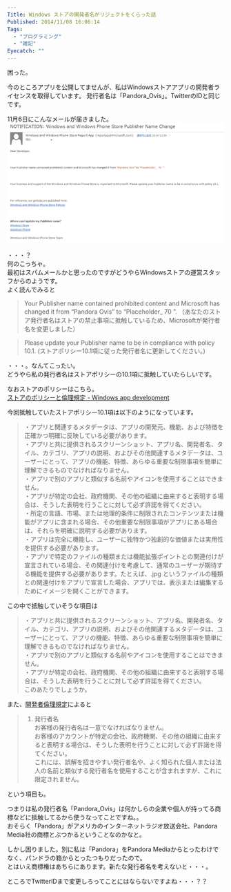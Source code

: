```yaml
---
Title: Windows ストアの開発者名がリジェクトをくらった話
Published: 2014/11/08 16:06:14
Tags:
  - "プログラミング"
  - "雑記"
Eyecatch: ""
---
```

困った。


今のところアプリを公開してませんが、私はWindowsストアアプリの開発者ライセンスを取得しています。
発行者名は「Pandora_Ovis」。TwitterのIDと同じです。




11月6日にこんなメールが届きました。  
![](20141108154642.png) 

・・・？  
何のこっちゃ。  
最初はスパムメールかと思ったのですがどうやらWindowsストアの運営スタッフからのようです。  
よく読んでみると
> Your Publisher name contained prohibited content and Microsoft has changed it from “Pandora Ovis” to “Placeholder_ 70 ”.
> （あなたのストア発行者名はストアの禁止事項に抵触しているため、Microsoftが発行者名を変更しました）

> Please update your Publisher name to be in compliance with policy 10.1.
> (ストアポリシー10.1項に従った発行者名に更新してください。)


・・・。なんてこったい。  
どうやら私の発行者名はストアポリシーの10.1項に抵触していたらしいです。  

なおストアのポリシーはこちら。  
[ストアのポリシーと倫理規定 - Windows app development](http://msdn.microsoft.com/library/windows/apps/dn764939.aspx)

今回抵触していたストアポリシー10.1項は以下のようになっています。

> ・アプリと関連するメタデータは、アプリの開発元、機能、および特徴を正確かつ明確に反映している必要があります。  
> ・アプリと共に提供されるスクリーンショット、アプリ名、開発者名、タイル、カテゴリ、アプリの説明、およびその他関連するメタデータは、ユーザーにとって、アプリの機能、特徴、あらゆる重要な制限事項を簡単に理解できるものでなければなりません。  
> ・アプリで別のアプリと類似する名前やアイコンを使用することはできません。  
> ・アプリが特定の会社、政府機関、その他の組織に由来すると表明する場合は、そうした表明を行うことに対して必ず許諾を得てください。  
> ・所定の言語、市場、または地理的条件に制限されたコンテンツまたは機能がアプリに含まれる場合、その他重要な制限事項がアプリにある場合は、それらを明確に説明する必要があります。  
> ・アプリは完全に機能し、ユーザーに独特かつ独創的な価値または実用性を提供する必要があります。  
> ・アプリで特定のファイルの種類または機能拡張ポイントとの関連付けが宣言されている場合、その関連付けを考慮して、通常のユーザーが期待する機能を提供する必要があります。たとえば、.jpg というファイルの種類との関連付けをアプリで宣言した場合、アプリでは、表示または編集するためにイメージを開くことができます。

この中で抵触していそうな項目は
> ・アプリと共に提供されるスクリーンショット、アプリ名、開発者名、タイル、カテゴリ、アプリの説明、およびその他関連するメタデータは、ユーザーにとって、アプリの機能、特徴、あらゆる重要な制限事項を簡単に理解できるものでなければなりません。  
> ・アプリで別のアプリと類似する名前やアイコンを使用することはできません。  
> ・アプリが特定の会社、政府機関、その他の組織に由来すると表明する場合は、そうした表明を行うことに対して必ず許諾を得てください。  
このあたりでしょうか。  

また、[開発者倫理規定](http://msdn.microsoft.com/ja-JP/library/windows/apps/dn764941.aspx)によると
> 1. 発行者名  
> お客様の発行者名は一意でなければなりません。  
> お客様のアカウントが特定の会社、政府機関、その他の組織に由来すると表明する場合は、そうした表明を行うことに対して必ず許諾を得てください。  
> これには、誤解を招きやすい発行者名や、よく知られた個人または法人の名前と類似する発行者名を使用することが含まれますが、これに限定されません。  

という項目も。

つまりは私の発行者名「Pandora_Ovis」は何かしらの企業や個人が持ってる商標などに抵触してるから使うなってことですね。。  
おそらく「Pandora」がアメリカのインターネットラジオ放送会社、Pandora Media社の商標とぶつかるということなのかなと。  


しかし困りました。別に私は「Pandora」をPandora Mediaからとったわけでなく、パンドラの箱からとったつもりだったので。  
とはいえ商標権はあちらにあります。新たな発行者名を考えないと・・・。





ところでTwitterIDまで変更しろってことにはならないですよね・・・？？
